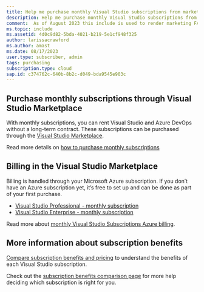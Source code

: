 ```yaml
---
title: Help me purchase monthly Visual Studio subscriptions from marketplace.visualstudio.com
description: Help me purchase monthly Visual Studio subscriptions from marketplace.visualstudio.com
comment:  As of August 2023 this include is used to render marketing FAQ content for VS Subscriptions in the following portals - VSCom, Manage, and My portals. It was not used for learn.microsoft.com content at that time.  SMEs are Evan Windom and Larissa Crawford of Red Door Collaborative and Sharvari Dighe.
ms.topic: include
ms.assetid: 4d0c9d82-5bda-4021-b219-5e1cf948f325
author: larissacrawford
ms.author: amast
ms.date: 08/17/2023
user.type: subscriber, admin
tags: purchasing
subscription.type: cloud
sap.id: c374762c-640b-8b2c-d049-bda9545e903c
---
```


## Purchase monthly subscriptions through Visual Studio Marketplace 

With monthly subscriptions, you can rent Visual Studio and Azure DevOps without a long-term contract. These subscriptions can be purchased through the [Visual Studio Marketplace](https://marketplace.visualstudio.com/subscriptions).  

Read more details on [how to purchase monthly subscriptions](https://learn.microsoft.com/visualstudio/subscriptions/vscloud-overview)

## Billing in the Visual Studio Marketplace 

Billing is handled through your Microsoft Azure subscription. If you don’t have an Azure subscription yet, it’s free to set up and can be done as part of your first purchase.  

+ [Visual Studio Professional - monthly subscription](https://marketplace.visualstudio.com/items?itemName=ms.vs-professional-monthly) 
+ [Visual Studio Enterprise - monthly subscription](https://marketplace.visualstudio.com/items?itemName=ms.vs-enterprise-monthly) 

Read more about [monthly Visual Studio Subscriptions Azure billing](https://learn.microsoft.com/visualstudio/subscriptions/vscloud-billing-faq). 

## More information about subscription benefits

[Compare subscription benefits and pricing](https://visualstudio.microsoft.com/vs/pricing/) to understand the benefits of each Visual Studio subscription. 

Check out the [subscription benefits comparison page](https://visualstudio.microsoft.com/vs/benefits/) for more help deciding which subscription is right for you.